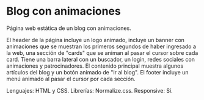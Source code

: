 # Blog con animaciones
Página web estática de un blog con animaciones.

El header de la página incluye un logo animado, incluye un banner con animaciones que se muestran los primeros segundos de haber ingresado a la web, una sección de "cards" que se animan al pasar el cursor sobre cada card. Tiene una barra lateral con un buscador, un login, redes sociales con animaciones y patrocinadores. El contenido principal muestra algunos artículos del blog y un botón animado de "Ir al blog". El footer incluye un menú animado al pasar el cursor por cada sección.

Lenguajes: HTML y CSS.
Librerías: Normalize.css.
Responsive: Sí.

